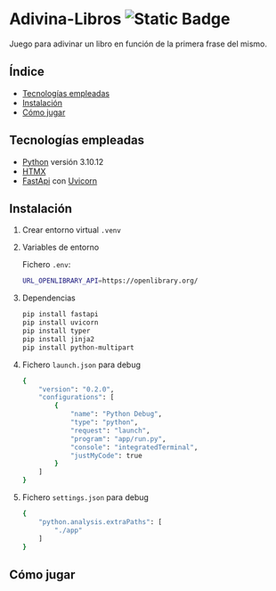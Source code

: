 # Adivina-Libros ![Static Badge](https://img.shields.io/badge/status-en_desarrollo-teal)

Juego para adivinar un libro en función de la primera frase del mismo.

## Índice

- [Tecnologías empleadas](#tecnologías-empleadas)
- [Instalación](#instalación)
- [Cómo jugar](#cómo-jugar)

## Tecnologías empleadas

- [Python][python] versión 3.10.12
- [HTMX][htmx]
- [FastApi][fastapi] con [Uvicorn][uvicorn]

## Instalación

1. Crear entorno virtual `.venv`

2. Variables de entorno

    Fichero `.env`:

    ```bash
    URL_OPENLIBRARY_API=https://openlibrary.org/
    ```

3. Dependencias

    ```bash
    pip install fastapi
    pip install uvicorn
    pip install typer
    pip install jinja2
    pip install python-multipart
    ```

4. Fichero `launch.json` para debug

    ```bash
    {
        "version": "0.2.0",
        "configurations": [
            {
                "name": "Python Debug",
                "type": "python",
                "request": "launch",
                "program": "app/run.py",
                "console": "integratedTerminal",
                "justMyCode": true
            }
        ]
    }
    ```

5. Fichero `settings.json` para debug

    ```bash
    {
        "python.analysis.extraPaths": [
            "./app"
        ]
    } 
    ```

## Cómo jugar

[python]: https://www.python.org/
[htmx]: https://htmx.org/
[fastapi]: https://fastapi.tiangolo.com/
[uvicorn]: https://www.uvicorn.org/